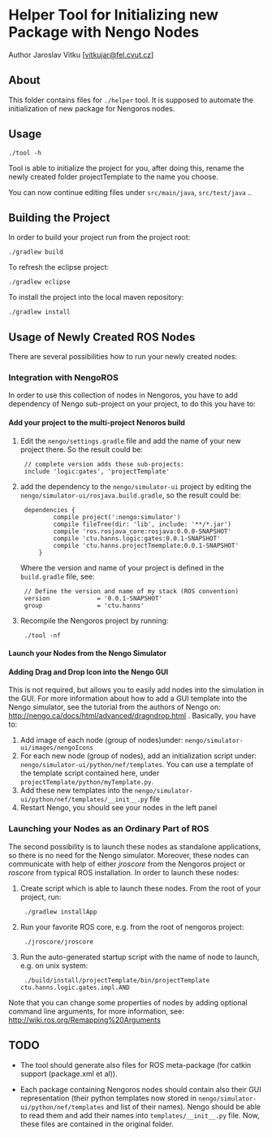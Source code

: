 Helper Tool for Initializing new Package with Nengo Nodes
================================================

Author Jaroslav Vitku [vitkujar@fel.cvut.cz]


About
------

This folder contains files for `./helper` tool. It is supposed to automate the initialization of new package for Nengoros nodes.

Usage
---------------

	./tool -h


Tool is able to initialize the project for you, after doing this, rename the newly created folder projectTemplate to the name you choose. 

You can now continue editing files under `src/main/java`, `src/test/java` ..

Building the Project
----------------------

In order to build your project run from the project root:

	./gradlew build
	
To refresh the eclipse project:

	./gradlew eclipse
	
To install the project into the local maven repository:

	./gradlew install
	

Usage of Newly Created ROS Nodes
---------------------------------

There are several possibilities how to run your newly created nodes:

### Integration with NengoROS
In order to use this collection of nodes in Nengoros, you have to add dependency of Nengo sub-project on your project, to do this you have to:
#### Add your project to the multi-project Nenoros build
1. Edit the `nengo/settings.gradle` file and add the name of your new project there. So the result could be:

		// complete version adds these sub-projects:
		include 'logic:gates', 'projectTemplate'
	
2. add the dependency to the `nengo/simulator-ui` project by editing the `nengo/simulator-ui/rosjava.build.gradle`, so the result could be:	

		dependencies {
			    compile project(':nengo:simulator')
			    compile fileTree(dir: 'lib', include: '**/*.jar')
			    compile 'ros.rosjava_core:rosjava:0.0.0-SNAPSHOT'
			    compile 'ctu.hanns.logic:gates:0.0.1-SNAPSHOT'
				compile 'ctu.hanns.projectTmemplate:0.0.1-SNAPSHOT'
			}

	Where the version and name of your project is defined in the `build.gradle` file, see:

		// Define the version and name of my stack (ROS convention)
		version             = '0.0.1-SNAPSHOT'
		group               = 'ctu.hanns'

4. Recompile the Nengoros project by running:

		./tool -nf

#### Launch your Nodes from the Nengo Simulator


#### Adding Drag and Drop Icon into the Nengo GUI
This is not required, but allows you to easily add nodes into the simulation in the GUI. For more information about how to add a GUI template into the Nengo simulator, see the tutorial from the authors of Nengo on: http://nengo.ca/docs/html/advanced/dragndrop.html .
Basically, you have to:

1. Add image of each node (group of nodes)under: `nengo/simulator-ui/images/nengoIcons`
2. For each new node (group of nodes), add an initialization script under: `nengo/simulator-ui/python/nef/templates`. You can use a template of the template script contained here, under `projectTemplate/python/myTemplate.py`.
3. Add these new templates into the `nengo/simulator-ui/python/nef/templates/__init__.py` file
4. Restart Nengo, you should see your nodes in the left panel



### Launching your Nodes as an Ordinary Part of ROS
The second possibility is to launch these nodes as standalone applications, so there is no need for the Nengo simulator. Moreover, these nodes can communicate with help of either *jroscore* from the Nengoros project or *roscore* from typical ROS installation. In order to launch these nodes:

1. Create script which is able to launch these nodes. From the root of your project, run:

		./gradlew installApp
2. Run your favorite ROS core, e.g. from the root of nengoros project:

		./jroscore/jroscore 

3. Run the auto-generated startup script with the name of node to launch, e.g. on unix system:

		./build/install/projectTemplate/bin/projectTemplate ctu.hanns.logic.gates.impl.AND

Note that you can change some properties of nodes by adding optional command line arguments, for more information, see: http://wiki.ros.org/Remapping%20Arguments


TODO
---------

* 	The tool should generate also files for ROS meta-package (for catkin support (package.xml et al)).

*	Each package containing Nengoros nodes should contain also their GUI representation (their python templates now stored in `nengo/simulator-ui/python/nef/templates` and list of their names). Nengo should be able to read them and add their names into `templates/__init__.py` file. Now, these files are contained in the original folder.



